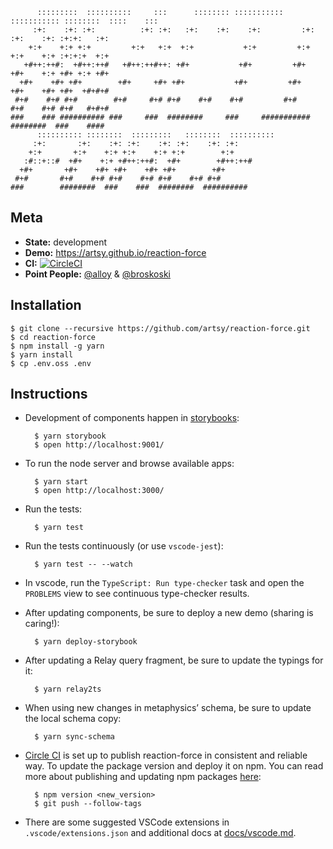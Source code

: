 ```
      :::::::::  ::::::::::     :::      :::::::: ::::::::::: ::::::::::: ::::::::  ::::    :::
     :+:    :+: :+:          :+: :+:   :+:    :+:    :+:         :+:    :+:    :+: :+:+:   :+:
    +:+    +:+ +:+         +:+   +:+  +:+           +:+         +:+    +:+    +:+ :+:+:+  +:+
   +#++:++#:  +#++:++#   +#++:++#++: +#+           +#+         +#+    +#+    +:+ +#+ +:+ +#+
  +#+    +#+ +#+        +#+     +#+ +#+           +#+         +#+    +#+    +#+ +#+  +#+#+#
 #+#    #+# #+#        #+#     #+# #+#    #+#    #+#         #+#    #+#    #+# #+#   #+#+#
###    ### ########## ###     ###  ########     ###     ########### ########  ###    ####
      :::::::::: ::::::::  :::::::::   ::::::::  ::::::::::
     :+:       :+:    :+: :+:    :+: :+:    :+: :+:
    +:+       +:+    +:+ +:+    +:+ +:+        +:+
   :#::+::#  +#+    +:+ +#++:++#:  +#+        +#++:++#
  +#+       +#+    +#+ +#+    +#+ +#+        +#+
 #+#       #+#    #+# #+#    #+# #+#    #+# #+#
###        ########  ###    ###  ########  ##########
```

## Meta

* __State:__ development
* __Demo:__ https://artsy.github.io/reaction-force
* __CI:__ [![CircleCI](https://circleci.com/gh/artsy/reaction-force.svg?style=shield)](https://circleci.com/gh/artsy/reaction-force)
* __Point People:__ [@alloy](https://github.com/alloy) & [@broskoski](https://github.com/broskoski)

## Installation

```
$ git clone --recursive https://github.com/artsy/reaction-force.git
$ cd reaction-force
$ npm install -g yarn
$ yarn install
$ cp .env.oss .env
```

## Instructions

* Development of components happen in [storybooks](https://getstorybook.io):

        $ yarn storybook
        $ open http://localhost:9001/

* To run the node server and browse available apps:

        $ yarn start
        $ open http://localhost:3000/

* Run the tests:

        $ yarn test

* Run the tests continuously (or use `vscode-jest`):

        $ yarn test -- --watch

* In vscode, run the `TypeScript: Run type-checker` task and open the `PROBLEMS` view to see continuous type-checker
  results.

* After updating components, be sure to deploy a new demo (sharing is caring!):

        $ yarn deploy-storybook

* After updating a Relay query fragment, be sure to update the typings for it:

        $ yarn relay2ts

* When using new changes in metaphysics’ schema, be sure to update the local schema copy:

        $ yarn sync-schema

* [Circle CI](https://circleci.com/docs/1.0/npm-continuous-deployment/) is set up to publish reaction-force in consistent and reliable way. To update the package version and deploy it on npm. You can read more about publishing and updating npm packages [here](https://docs.npmjs.com/getting-started/publishing-npm-packages):

        $ npm version <new_version>
        $ git push --follow-tags

* There are some suggested VSCode extensions in `.vscode/extensions.json` and additional docs at [docs/vscode.md](docs/vscode.md).